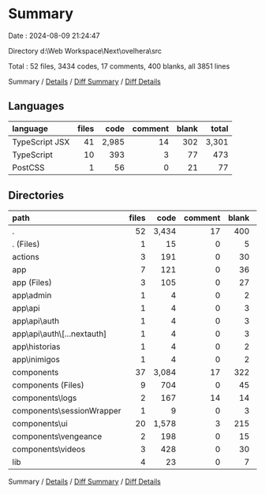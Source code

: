 # Summary

Date : 2024-08-09 21:24:47

Directory d:\\Web Workspace\\Next\\ovelhera\\src

Total : 52 files,  3434 codes, 17 comments, 400 blanks, all 3851 lines

Summary / [Details](details.md) / [Diff Summary](diff.md) / [Diff Details](diff-details.md)

## Languages
| language | files | code | comment | blank | total |
| :--- | ---: | ---: | ---: | ---: | ---: |
| TypeScript JSX | 41 | 2,985 | 14 | 302 | 3,301 |
| TypeScript | 10 | 393 | 3 | 77 | 473 |
| PostCSS | 1 | 56 | 0 | 21 | 77 |

## Directories
| path | files | code | comment | blank | total |
| :--- | ---: | ---: | ---: | ---: | ---: |
| . | 52 | 3,434 | 17 | 400 | 3,851 |
| . (Files) | 1 | 15 | 0 | 5 | 20 |
| actions | 3 | 191 | 0 | 30 | 221 |
| app | 7 | 121 | 0 | 36 | 157 |
| app (Files) | 3 | 105 | 0 | 27 | 132 |
| app\\admin | 1 | 4 | 0 | 2 | 6 |
| app\\api | 1 | 4 | 0 | 3 | 7 |
| app\\api\\auth | 1 | 4 | 0 | 3 | 7 |
| app\\api\\auth\\[...nextauth] | 1 | 4 | 0 | 3 | 7 |
| app\\historias | 1 | 4 | 0 | 2 | 6 |
| app\\inimigos | 1 | 4 | 0 | 2 | 6 |
| components | 37 | 3,084 | 17 | 322 | 3,423 |
| components (Files) | 9 | 704 | 0 | 45 | 749 |
| components\\logs | 2 | 167 | 14 | 14 | 195 |
| components\\sessionWrapper | 1 | 9 | 0 | 3 | 12 |
| components\\ui | 20 | 1,578 | 3 | 215 | 1,796 |
| components\\vengeance | 2 | 198 | 0 | 15 | 213 |
| components\\videos | 3 | 428 | 0 | 30 | 458 |
| lib | 4 | 23 | 0 | 7 | 30 |

Summary / [Details](details.md) / [Diff Summary](diff.md) / [Diff Details](diff-details.md)